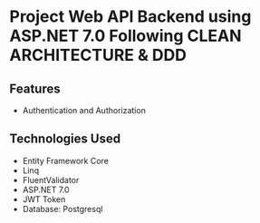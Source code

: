 # Project Web API Backend using ASP.NET 7.0 Following CLEAN ARCHITECTURE & DDD 

## Features
- Authentication and Authorization

## Technologies Used
- Entity Framework Core
- Linq
- FluentValidator
- ASP.NET 7.0
- JWT Token
- Database: Postgresql



